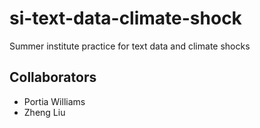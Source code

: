 # si-text-data-climate-shock
Summer institute practice for text data and climate shocks

## Collaborators 
- Portia Williams
- Zheng Liu


